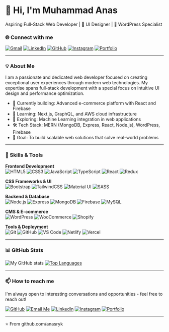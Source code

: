 # 👋 Hi, I'm Muhammad Anas

Aspiring Full-Stack Web Developer | 🎨 UI Designer | 💼 WordPress Specialist


### 🌐 Connect with me

[![Gmail](https://img.shields.io/badge/Gmail-D14836?style=for-the-badge&logo=gmail&logoColor=white)](mailto:itxanas97@gmail.com)
[![LinkedIn](https://img.shields.io/badge/LinkedIn-0A66C2?style=for-the-badge&logo=linkedin&logoColor=white)](https://www.linkedin.com/in/muhammad-anas-3361a632a/)
[![GitHub](https://img.shields.io/badge/GitHub-000000?style=for-the-badge&logo=github&logoColor=white)](https://github.com/anasryk)
[![Instagram](https://img.shields.io/badge/Instagram-E4405F?style=for-the-badge&logo=instagram&logoColor=white)](https://www.instagram.com/ana_s.51/)
[![Portfolio](https://img.shields.io/badge/Portfolio-000000?style=for-the-badge&logo=githubpages&logoColor=white)](https://anassaleem.vercel.app)

---

### 💡 About Me

I am a passionate and dedicated web developer focused on creating exceptional user experiences through modern web technologies.
My expertise spans full-stack development with a special focus on intuitive UI design and performance optimization.

- 🔨 Currently building: Advanced e-commerce platform with React and Firebase
- 🌱 Learning: Next.js, GraphQL, and AWS cloud infrastructure
- 🧠 Exploring: Machine Learning integration in web applications
- 🛠️ Tech Stack: MERN (MongoDB, Express, React, Node.js), WordPress, Firebase
- 🎯 Goal: To build scalable web solutions that solve real-world problems

---

### 🚀 Skills & Tools

**Frontend Development**  
![HTML5](https://img.shields.io/badge/HTML5-E34F26?style=for-the-badge&logo=html5&logoColor=white)
![CSS3](https://img.shields.io/badge/CSS3-1572B6?style=for-the-badge&logo=css3&logoColor=white)
![JavaScript](https://img.shields.io/badge/JavaScript-F7DF1E?style=for-the-badge&logo=javascript&logoColor=black)
![TypeScript](https://img.shields.io/badge/TypeScript-3178C6?style=for-the-badge&logo=typescript&logoColor=white)
![React](https://img.shields.io/badge/React-61DAFB?style=for-the-badge&logo=react&logoColor=black)
![Redux](https://img.shields.io/badge/Redux-764ABC?style=for-the-badge&logo=redux&logoColor=white)

**CSS Frameworks & UI**  
![Bootstrap](https://img.shields.io/badge/Bootstrap-7952B3?style=for-the-badge&logo=bootstrap&logoColor=white)
![TailwindCSS](https://img.shields.io/badge/TailwindCSS-38B2AC?style=for-the-badge&logo=tailwind-css&logoColor=white)
![Material UI](https://img.shields.io/badge/Material_UI-0081CB?style=for-the-badge&logo=material-ui&logoColor=white)
![SASS](https://img.shields.io/badge/SASS-CC6699?style=for-the-badge&logo=sass&logoColor=white)

**Backend & Database**  
![Node.js](https://img.shields.io/badge/Node.js-339933?style=for-the-badge&logo=node.js&logoColor=white)
![Express](https://img.shields.io/badge/Express-000000?style=for-the-badge&logo=express&logoColor=white)
![MongoDB](https://img.shields.io/badge/MongoDB-47A248?style=for-the-badge&logo=mongodb&logoColor=white)
![Firebase](https://img.shields.io/badge/Firebase-FFCA28?style=for-the-badge&logo=firebase&logoColor=black)
![MySQL](https://img.shields.io/badge/MySQL-4479A1?style=for-the-badge&logo=mysql&logoColor=white)

**CMS & E-commerce**  
![WordPress](https://img.shields.io/badge/WordPress-21759B?style=for-the-badge&logo=wordpress&logoColor=white)
![WooCommerce](https://img.shields.io/badge/WooCommerce-96588A?style=for-the-badge&logo=woocommerce&logoColor=white)
![Shopify](https://img.shields.io/badge/Shopify-7AB55C?style=for-the-badge&logo=shopify&logoColor=white)

**Tools & Deployment**  
![Git](https://img.shields.io/badge/Git-F05032?style=for-the-badge&logo=git&logoColor=white)
![GitHub](https://img.shields.io/badge/GitHub-181717?style=for-the-badge&logo=github&logoColor=white)
![VS Code](https://img.shields.io/badge/VS_Code-007ACC?style=for-the-badge&logo=visual-studio-code&logoColor=white)
![Netlify](https://img.shields.io/badge/Netlify-00C7B7?style=for-the-badge&logo=netlify&logoColor=white)
![Vercel](https://img.shields.io/badge/Vercel-000000?style=for-the-badge&logo=vercel&logoColor=white)

---

### 📊 GitHub Stats
![My GitHub stats](https://github-readme-stats.vercel.app/api?username=anasryk&show_icons=true&theme=radical)
[![Top Languages](https://github-readme-stats.vercel.app/api/top-langs/?username=anasryk&layout=compact&theme=radical)](https://github.com/anuraghazra/github-readme-stats)

---

### 📫 How to reach me

I'm always open to interesting conversations and opportunities - feel free to reach out!

[![GitHub](https://img.shields.io/badge/GitHub-000000?style=for-the-badge&logo=github&logoColor=white)](https://github.com/yourusername)
[![Email Me](https://img.shields.io/badge/Email_Me-D14836?style=for-the-badge&logo=gmail&logoColor=white)](mailto:your-email@gmail.com)
[![LinkedIn](https://img.shields.io/badge/LinkedIn-0A66C2?style=for-the-badge&logo=linkedin&logoColor=white)](https://linkedin.com/in/yourusername)
[![Instagram](https://img.shields.io/badge/Instagram-E4405F?style=for-the-badge&logo=instagram&logoColor=white)](https://instagram.com/yourusername)
[![Portfolio](https://img.shields.io/badge/Portfolio-000000?style=for-the-badge&logo=githubpages&logoColor=white)](https://digitalpulse.wuaze.com)

---

⭐️ From github.com/anasryk
